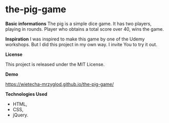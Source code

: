 # the-pig-game

**Basic informations**
The pig is a simple dice game. It has two players, playing in rounds. Player who obtains a total score over 40, wins the game.


**Inspiration**
I was inspired to make this game by one of the Udemy workshops. But I did this project in my own way. I invite You to try it out.


**License**

This project is released under the MIT License.


**Demo**

https://wietecha-mrzyglod.github.io/the-pig-game/


**Technologies Used**

* HTML,
* CSS,
* jQuery.
